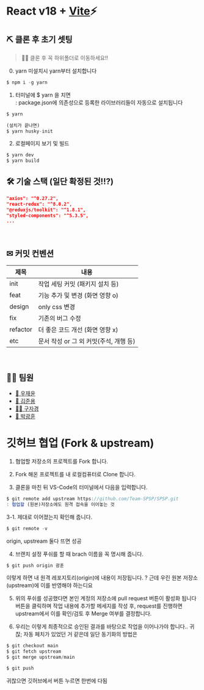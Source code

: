 # React v18 + [Vite](https://github.com/vitejs/vite)⚡
## ⛏ 클론 후 초기 셋팅
> 🧨🎃 클론 후 꼭 하위폴더로 이동하세요!!  

0. yarn 미설치시 yarn부터 설치합니다
```javascript
$ npm i -g yarn
```
  
1. 터미널에 $ yarn 을 치면  
: package.json에 의존성으로 등록한 라이브러리들이 자동으로 설치됩니다
```javascript
$ yarn  
  
(설치가 끝나면)
$ yarn husky-init
```  
  
2. 로컬페이지 보기 및 빌드
```javascript
$ yarn dev
$ yarn build
```
## 🛠 기술 스택 (일단 확정된 것!!?)

```json
"axios": "^0.27.2",
"react-redux": "^8.0.2",
"@reduxjs/toolkit": "^1.8.1",
"styled-components": "^5.3.5",
...
```

<br />

## ✉ 커밋 컨벤션

| 제목      | 내용                             |
| -------- | ------------------------------- |
| init     | 작업 세팅 커밋 (패키지 설치 등)       |
| feat     | 기능 추가 및 변경 (화면 영향 o)       |
| design   | only css 변경                    |
| fix      | 기존의 버그 수정                    |
| refactor | 더 좋은 코드 개선 (화면 영향 x)       |
| etc      | 문서 작성 or 그 외 커밋(주석, 개행 등) |

<br />

## 🚀🚀 팀원

- [🤴 우재윤](https://github.com/jae5419)
- [🧑 김준용](https://github.com/djdj4275)
- [👱‍♂️ 구자경](https://github.com/koqun)
- [👶 박광훈](https://github.com/10004ok)




# 깃허브 협업 (Fork & upstream)
1. 협업할 저장소의 프로젝트를 Fork 합니다.
2. Fork 해온 프로젝트를 내 로컬컴퓨터로 Clone 합니다.

3. 클론을 마친 뒤 VS-Code의 터미널에서 다음을 입력합니다.
```javascript
$ git remote add upstream https://github.com/Team-SPSP/SPSP.git
: 협업할 (원본)저장소에도 원격 접속을 이어놓는 것
```
3-1. 제대로 이어졌는지 확인해 줍니다.
```javascript
$ git remote -v
```
origin, upstream 둘다 뜨면 성공

4. 브랜치 설정
푸쉬를 할 때 brach 이름을 꼭 명시해 줍니다. 
```javascript
$ git push origin 광훈 
```
 
이렇게 하면 내 원격 레포지토리(origin)에 내용이 저장됩니다.
? 근데 우린 원본 저장소(upstream)에 이를 반영해야 하는디요

5. 위의 푸쉬를 성공했다면 본인 계정의 저장소에 pull request 버튼이 활성화 됩니다
버튼을 클릭하며 작업 내용에 추가할 메세지를 작성 후, request를 진행하면
upstream에서 이를 확인/검토 후 Merge 여부를 결정합니다.

6. 우리는 이렇게 최종적으로 승인된 결과를 바탕으로 작업을 이어나가야 합니다.. 귀찮;
자동 페치가 있었던 거 같은데 일단 동기화의 방법은
```javascript
$ git checkout main
$ git fetch upstream
$ git merge upstream/main
```
```javascript
$ git push
```
귀찮으면 깃허브에서 버튼 누르면 한번에 다됨
